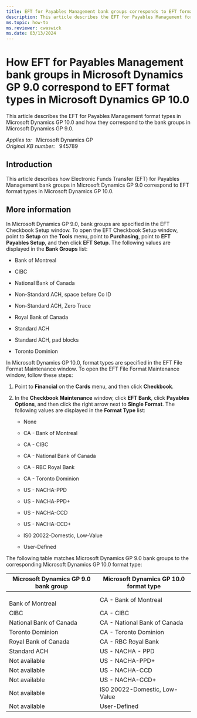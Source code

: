 ```yaml
---
title: EFT for Payables Management bank groups corresponds to EFT format types
description: This article describes the EFT for Payables Management format types in Microsoft Dynamics GP 10.0 and how they correspond to the bank groups in Microsoft Dynamics GP 9.0.
ms.topic: how-to
ms.reviewer: cwaswick
ms.date: 03/13/2024
---
```

# How EFT for Payables Management bank groups in Microsoft Dynamics GP 9.0 correspond to EFT format types in Microsoft Dynamics GP 10.0

This article describes the EFT for Payables Management format types in Microsoft Dynamics GP 10.0 and how they correspond to the bank groups in Microsoft Dynamics GP 9.0.

_Applies to:_ &nbsp; Microsoft Dynamics GP  
_Original KB number:_ &nbsp; 945789

## Introduction

This article describes how Electronic Funds Transfer (EFT) for Payables Management bank groups in Microsoft Dynamics GP 9.0 correspond to EFT format types in Microsoft Dynamics GP 10.0.

## More information

In Microsoft Dynamics GP 9.0, bank groups are specified in the EFT Checkbook Setup window. To open the EFT Checkbook Setup window, point to **Setup** on the **Tools** menu, point to **Purchasing**, point to **EFT Payables Setup**, and then click **EFT Setup**. The following values are displayed in the **Bank Groups** list:

- Bank of Montreal

- CIBC

- National Bank of Canada

- Non-Standard ACH, space before Co ID

- Non-Standard ACH, Zero Trace

- Royal Bank of Canada

- Standard ACH

- Standard ACH, pad blocks

- Toronto Dominion

In Microsoft Dynamics GP 10.0, format types are specified in the EFT File Format Maintenance window. To open the EFT File Format Maintenance window, follow these steps:

1. Point to **Financial** on the **Cards** menu, and then click **Checkbook**.
2. In the **Checkbook Maintenance** window, click **EFT Bank**, click **Payables Options**, and then click the right arrow next to **Single Format**. The following values are displayed in the **Format Type** list:

    - None

    - CA - Bank of Montreal

    - CA - CIBC

    - CA - National Bank of Canada

    - CA - RBC Royal Bank

    - CA - Toronto Dominion

    - US - NACHA-PPD

    - US - NACHA-PPD+

    - US - NACHA-CCD

    - US - NACHA-CCD+

    - IS0 20022-Domestic, Low-Value

    - User-Defined

The following table matches Microsoft Dynamics GP 9.0 bank groups to the corresponding Microsoft Dynamics GP 10.0 format type:

| Microsoft Dynamics GP 9.0 bank group| Microsoft Dynamics GP 10.0 format type |
|---|---|
|</br>Bank of Montreal|CA - Bank of Montreal|
|CIBC|CA - CIBC|
|National Bank of Canada|CA - National Bank of Canada|
|Toronto Dominion|CA - Toronto Dominion|
|Royal Bank of Canada|CA - RBC Royal Bank|
|Standard ACH</br>|US - NACHA - PPD|
|Not available|US - NACHA-PPD+|
|Not available|US - NACHA-CCD|
|Not available|US - NACHA-CCD+|
|Not available|IS0 20022-Domestic, Low-Value|
|Not available|User-Defined|
